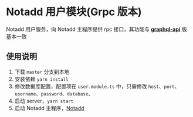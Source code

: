 # Notadd 用户模块(Grpc 版本)

Notadd 用户服务，向 Notadd 主程序提供 rpc 接口，其功能与 [**graphql-api**](https://github.com/notadd/ns-module-user/tree/graphql-api) 版基本一致

## 使用说明

1. 下载 `master` 分支到本地
2. 安装依赖 `yarn install`
3. 修改数据库配置，配置项在 `user.module.ts` 中，只需修改 `host`、`port`、`username`、`password`、`database`、
4. 启动 server，`yarn start`
5. 启动 Notadd 主程序，[Notadd](https://github.com/notadd/notadd)